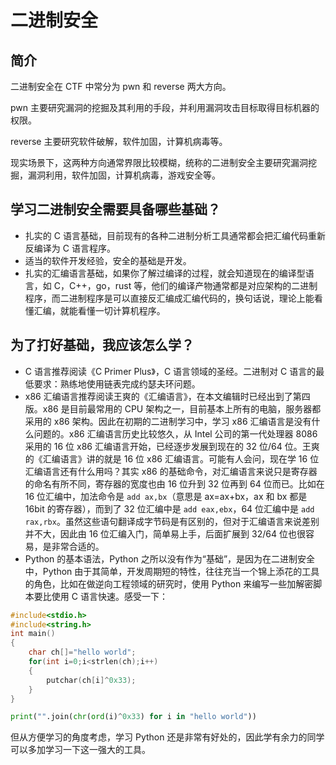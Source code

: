 # 二进制安全

## 简介

二进制安全在 CTF 中常分为 pwn 和 reverse 两大方向。

pwn 主要研究漏洞的挖掘及其利用的手段，并利用漏洞攻击目标取得目标机器的权限。

reverse 主要研究软件破解，软件加固，计算机病毒等。

现实场景下，这两种方向通常界限比较模糊，统称的二进制安全主要研究漏洞挖掘，漏洞利用，软件加固，计算机病毒，游戏安全等。

## 学习二进制安全需要具备哪些基础？

- 扎实的 C 语言基础，目前现有的各种二进制分析工具通常都会把汇编代码重新反编译为 C 语言程序。
- 适当的软件开发经验，安全的基础是开发。
- 扎实的汇编语言基础，如果你了解过编译的过程，就会知道现在的编译型语言，如 C，C++，go，rust 等，他们的编译产物通常都是对应架构的二进制程序，而二进制程序是可以直接反汇编成汇编代码的，换句话说，理论上能看懂汇编，就能看懂一切计算机程序。

## 为了打好基础，我应该怎么学？

- C 语言推荐阅读《C Primer Plus》，C 语言领域的圣经。二进制对 C 语言的最低要求：熟练地使用链表完成约瑟夫环问题。
- x86 汇编语言推荐阅读王爽的《汇编语言》，在本文编辑时已经出到了第四版。x86 是目前最常用的 CPU 架构之一，目前基本上所有的电脑，服务器都采用的 x86 架构。因此在初期的二进制学习中，学习 x86 汇编语言是没有什么问题的。x86 汇编语言历史比较悠久，从 Intel 公司的第一代处理器 8086 采用的 16 位 x86 汇编语言开始，已经逐步发展到现在的 32 位/64 位。王爽的《汇编语言》讲的就是 16 位 x86 汇编语言。可能有人会问，现在学 16 位汇编语言还有什么用吗？其实 x86 的基础命令，对汇编语言来说只是寄存器的命名有所不同，寄存器的宽度也由 16 位升到 32 位再到 64 位而已。比如在 16 位汇编中，加法命令是 `add ax,bx`（意思是 ax=ax+bx，ax 和 bx 都是 16bit 的寄存器），而到了 32 位汇编中是 `add eax,ebx`，64 位汇编中是 `add rax,rbx`。虽然这些语句翻译成字节码是有区别的，但对于汇编语言来说差别并不大，因此由 16 位汇编入门，简单易上手，后面扩展到 32/64 位也很容易，是非常合适的。
- Python 的基本语法，Python 之所以没有作为“基础”，是因为在二进制安全中，Python 由于其简单，开发周期短的特性，往往充当一个锦上添花的工具的角色，比如在做逆向工程领域的研究时，使用 Python 来编写一些加解密脚本要比使用 C 语言快速。感受一下：

```c
#include<stdio.h>
#include<string.h>
int main()
{
    char ch[]="hello world";
    for(int i=0;i<strlen(ch);i++)
    {
        putchar(ch[i]^0x33);
    }
}
```

```python
print("".join(chr(ord(i)^0x33) for i in "hello world"))
```

但从方便学习的角度考虑，学习 Python 还是非常有好处的，因此学有余力的同学可以多加学习一下这一强大的工具。
